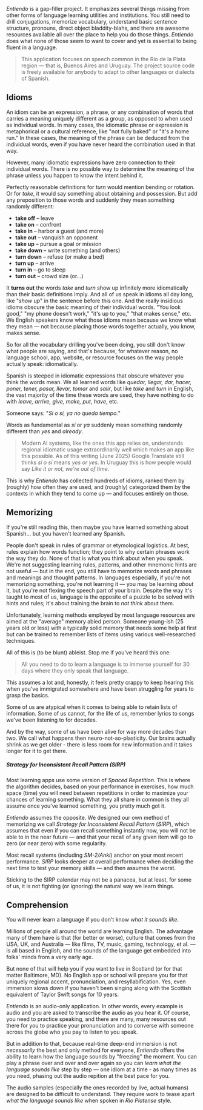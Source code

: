 *Entiendo* is a gap-filler project. It emphasizes several things missing from other forms of language learning utilities and institutions. You still need to drill conjugations, memorize vocabulary, understand basic sentence structure, pronouns, direct object bladdity-blahs, and there are awesome resources available all over the place to help you do those things. *Entiendo* does what none of those seem to want to cover and yet is essential to being fluent in a language.

> This application focuses on speech common in the Rio de la Plata region — that is, Buenos Aires and Uruguay. The project source code is freely available for anybody to adapt to other languages or dialects of Spanish.

## Idioms

An idiom can be an expression, a phrase, or any combination of words that carries a meaning uniquely different as a group, as opposed to when used as individual words. In many cases, the idiomatic phrase or expression is metaphorical or a cultural reference, like "not fully baked" or "it's a home run." In these cases, the meaning of the phrase can be deduced from the individual words, even if you have never heard the combination used in that way.

However, many idiomatic expressions have zero connection to their individual words. There is no possible way to determine the meaning of the phrase unless you happen to know the intent behind it.

Perfectly reasonable definitions for *turn* would mention bending or rotation. Or for *take*, it would say something about obtaining and possession. But add any preposition to those words and suddenly they mean something randomly different:

- **take off** – leave
- **take on** – confront
- **take in** – harbor a guest (and more)
- **take out** – vanquish an opponent
- **take up** – pursue a goal or mission
- **take down** – write something (and others)
- **turn down** – refuse (or make a bed)
- **turn up** – arrive
- **turn in** – go to sleep
- **turn out** – crowd size (or...)

It **turns out** the words *take* and *turn* show up infinitely more idiomatically than their basic definitions imply. And all of us speak in idioms all day long, like "*show up*" in the sentence before this one. And the really insidious idioms obscure the basic meaning of their individual words. "You look good," "my phone doesn't work," "it's up to you," "that makes sense," etc. We English speakers know what those idioms mean because we know what they mean — not because placing those words together actually, you know, makes sense.

So for all the vocabulary drilling you've been doing, you still don't know what people are saying, and that's because, for whatever reason, no language school, app, website, or resource focuses on the way people actually speak: idiomatically.

Spanish is steeped in idiomatic expressions that obscure whatever you think the words mean. We all learned words like *quedar, llegar, dar, hacer, poner, tener, pasar, llevar, tomar* and *salir*, but like *take* and *turn* in English, the vast majority of the time these words are used, they have nothing to do with *leave, arrive, give, make, put*, *have*, etc.

Someone says: "*Sí o sí, ya no queda tiempo.*"

Words as fundamental as *sí* or *ya* suddenly mean something randomly different than *yes* and *already*.

> Modern AI systems, like the ones this app relies on, understands regional idiomatic usage extraordinarily well which makes an app like this possible. As of this writing (June 2025) Google Translate still thinks *sí o sí* means *yes or yes*. In Uruguay this is how people would say *Like it or not, we're out of time*.

This is why *Entiendo* has collected hundreds of idioms, ranked them by (roughly) how often they are used, and (roughly) categorized them by the contexts in which they tend to come up — and focuses entirely on those.

## Memorizing

If you're still reading this, then maybe you have learned something about Spanish... but you haven't learned any Spanish.

People don't speak in rules of grammar or etymological logistics. At best, rules explain how words function; they point to why certain phrases work the way they do. None of that is what you think about when you speak. We're not suggesting learning rules, patterns, and other mnemonic hints are not useful — but in the end, you still have to memorize words and phrases and meanings and thought patterns. In languages especially, if you're not memorizing something, you're not learning it — you may be learning *about* it, but you're not flexing the speech part of your brain. Despite the way it's taught to most of us, language is the opposite of a puzzle to be solved with hints and rules; it's about training the brain to *not think* about them.

Unfortunately, learning methods employed by most language resources are aimed at the "average" memory abled person. Someone young-ish (25 years old or less) with a typically solid memory that needs some help at first but can be trained to remember lists of items using various well-researched techniques.

All of this is (to be blunt) ableist. Stop me if you've heard this one:

> All you need to do to learn a language is to immerse yourself for 30 days where they only speak that language.

This assumes a lot and, honestly, it feels pretty crappy to keep hearing this when you've immigrated somewhere and have been struggling for years to grasp the basics.

Some of us are atypical when it comes to being able to retain lists of information. Some of us cannot, for the life of us, remember lyrics to songs we've been listening to for decades.

And by the way, some of us have been alive for way more decades than two. We call what happens then neuro-not-so-plasticity. Our brains actually shrink as we get older - there is less room for new information and it takes longer for it to get there.

##### *Strategy for Inconsistent Recall Pattern* (*SIRP*)

Most learning apps use some version of *Spaced Repetition*. This is where the algorithm decides, based on your performance in exercises, how much space (time) you will need between repetitions in order to maximize your chances of learning something. What they all share in common is they all assume once you've learned something, you pretty much got it.

*Entiendo* assumes the opposite. We designed our own method of memorizing we call *Strategy for Inconsistent Recall Pattern* (*SIRP*), which assumes that even if you can recall something instantly now, you will not be able to in the near future — and that your recall of any given item will go to zero (or near zero) with some regularity.

Most recall systems (including *SM-2/Anki*) anchor on your most recent performance. *SIRP* looks deeper at overall performance when deciding the next time to test your memory skills — and then assumes the worst.

Sticking to the SIRP calendar may not be a panacea, but at least, for some of us, it is not fighting (or ignoring) the natural way we learn things.

## Comprehension

You will never learn a language if you don't know *what it sounds like*.

Millions of people all around the world are learning English. The advantage many of them have is that (for better or worse), culture that comes from the USA, UK, and Australia — like films, TV, music, gaming, technology, et al. — is all based in English, and the sounds of the language get embedded into folks' minds from a very early age.

But none of that will help you if you want to live in Scotland (or for that matter Baltimore, MD). No English app or school will prepare you for that uniquely regional accent, pronunciation, and resyllabification. Yes, even immersion slows down if you haven't been singing along with the Scottish equivalent of Taylor Swift songs for 10 years.

*Entiendo* is an audio-only application. In other words, every example is audio and you are asked to transcribe the audio as you hear it. Of course, you need to practice speaking, and there are many, many resources out there for you to practice your pronunciation and to converse with someone across the globe who you pay to listen to you speak.

But in addition to that, because real-time deep-end immersion is not *necessarily* the best and only method for everyone, *Entiendo* offers the ability to learn how the language sounds by "freezing" the moment. You can play a phrase over and over and over again so you can *learn what the language sounds like* step by step — one idiom at a time - as many times as you need, phasing out the audio repition at the best pace for you.

The audio samples (especially the ones recorded by live, actual humans) are designed to be difficult to understand. They require work to tease apart *what the language sounds like* when spoken in *Rio Platense* style.
